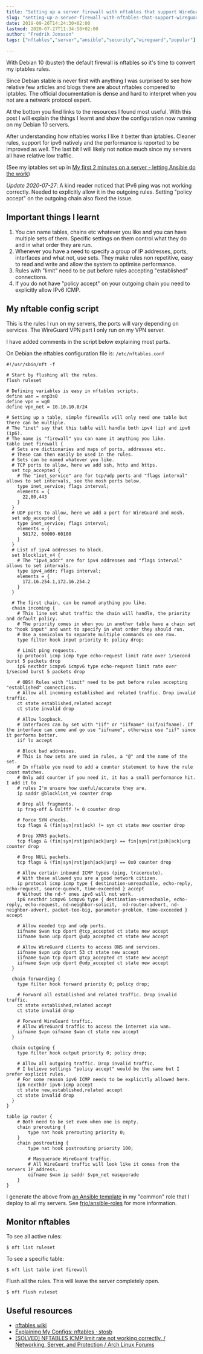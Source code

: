 ```yaml
---
title: "Setting up a server firewall with nftables that support WireGuard VPN"
slug: "setting-up-a-server-firewall-with-nftables-that-support-wireguard-vpn"
date: 2019-09-26T14:24:30+02:00
lastmod: 2020-07-27T11:34:58+02:00
author: "Fredrik Jonsson"
tags: ["nftables","server","ansible","security","wireguard","popular"]

---
```


With Debian 10 (buster) the default firewall is nftables so it's time to convert my iptables rules.

Since Debian stable is never first with anything I was surprised to see how relative few articles and blogs there are about nftables compered to iptables. The official documentation is dense and hard to interpret when you not are a network protocol expert.

At the bottom you find links to the resources I found most useful. With this post I will explain the things I learnt and show the configuration now running on my Debian 10 servers.

After understanding how nftables works I like it better than iptables. Cleaner rules, support for ipv6 natively and the performance is reported to be improved as well. The last bit I will likely not notice much since my servers all have relative low traffic.

(See my iptables set up in [My first 2 minutes on a server - letting Ansible do the work](/post/2016/06/23/my-first-2-minutes-on-a-server-letting-ansible-do-the-work/))

*Update 2020-07-27*: A kind reader noticed that IPv6 ping was not working correctly. Needed to explicitly allow it in the outgoing rules. Setting "policy accept" on the outgoing chain also fixed the issue.


## Important things I learnt

1. You can name tables, chains etc whatever you like and you can have multiple sets of them. Specific settings on them control what they do and in what order they are run.
2. Whenever you have a need to specify a group of IP addresses, ports, interfaces and what not, use sets. They make rules non repetitive, easy to read and write and allow the system to optimise performance.
3. Rules with "limit" need to be put before rules accepting "established" connections.
4. If you do not have "policy accept" on your outgoing chain you need to explicitly allow IPv6 ICMP.

## My nftable config script

This is the rules I run on my servers, the ports will vary depending on services. The WireGuard VPN part I only run on my VPN server.

I have added comments in the script below explaining most parts.

On Debian the nftables configuration file is: `/etc/nftables.conf`

~~~~ shell
#!/usr/sbin/nft -f

# Start by flushing all the rules.
flush ruleset

# Defining variables is easy in nftables scripts.
define wan = enp3s0
define vpn = wg0
define vpn_net = 10.10.10.0/24

# Setting up a table, simple firewalls will only need one table but there can be multiple.
# The "inet" say that this table will handle both ipv4 (ip) and ipv6 (ip6).
# The name is "firewall" you can name it anything you like.
table inet firewall {
  # Sets are dictionaries and maps of ports, addresses etc.
  # These can then easily be used in the rules.
  # Sets can be named whatever you like.
  # TCP ports to allow, here we add ssh, http and https.
  set tcp_accepted {
    # The "inet_service" are for tcp/udp ports and "flags interval" allows to set intervals, see the mosh ports below.
    type inet_service; flags interval;
    elements = {
      22,80,443
    }
  }
  # UDP ports to allow, here we add a port for WireGuard and mosh.
  set udp_accepted {
    type inet_service; flags interval;
    elements = {
      58172, 60000-60100
    }
  }
  # List of ipv4 addresses to block.
  set blocklist_v4 {
    # The "ipv4_addr" are for ipv4 addresses and "flags interval" allows to set intervals.
    type ipv4_addr; flags interval;
    elements = {
      172.16.254.1,172.16.254.2
    }
  }

  # The first chain, can be named anything you like.
  chain incoming {
    # This line set what traffic the chain will handle, the priority and default policy.
    # The priority comes in when you in another table have a chain set to "hook input" and want to specify in what order they should run.
    # Use a semicolon to separate multiple commands on one row.
    type filter hook input priority 0; policy drop;

    # Limit ping requests.
    ip protocol icmp icmp type echo-request limit rate over 1/second burst 5 packets drop
    ip6 nexthdr icmpv6 icmpv6 type echo-request limit rate over 1/second burst 5 packets drop

    # OBS! Rules with "limit" need to be put before rules accepting "established" connections.
    # Allow all incmming established and related traffic. Drop invalid traffic.
    ct state established,related accept
    ct state invalid drop

    # Allow loopback.
    # Interfaces can by set with "iif" or "iifname" (oif/oifname). If the interface can come and go use "iifname", otherwise use "iif" since it performs better.
    iif lo accept

    # Block bad addresses.
    # This is how sets are used in rules, a "@" and the name of the set.
    # In nftable you need to add a counter statement to have the rule count matches.
    # Only add counter if you need it, it has a small performance hit. I add it to
    # rules I'm unsure how useful/accurate they are.
    ip saddr @blocklist_v4 counter drop

    # Drop all fragments.
    ip frag-off & 0x1fff != 0 counter drop

    # Force SYN checks.
    tcp flags & (fin|syn|rst|ack) != syn ct state new counter drop

    # Drop XMAS packets.
    tcp flags & (fin|syn|rst|psh|ack|urg) == fin|syn|rst|psh|ack|urg counter drop

    # Drop NULL packets.
    tcp flags & (fin|syn|rst|psh|ack|urg) == 0x0 counter drop

    # Allow certain inbound ICMP types (ping, traceroute).
    # With these allowed you are a good network citizen.
    ip protocol icmp icmp type { destination-unreachable, echo-reply, echo-request, source-quench, time-exceeded } accept
    # Without the nd-* ones ipv6 will not work.
    ip6 nexthdr icmpv6 icmpv6 type { destination-unreachable, echo-reply, echo-request, nd-neighbor-solicit,  nd-router-advert, nd-neighbor-advert, packet-too-big, parameter-problem, time-exceeded } accept

    # Allow needed tcp and udp ports.
    iifname $wan tcp dport @tcp_accepted ct state new accept
    iifname $wan udp dport @udp_accepted ct state new accept

    # Allow WireGuard clients to access DNS and services.
    iifname $vpn udp dport 53 ct state new accept
    iifname $vpn tcp dport @tcp_accepted ct state new accept
    iifname $vpn udp dport @udp_accepted ct state new accept
  }

  chain forwarding {
    type filter hook forward priority 0; policy drop;

    # Forward all established and related traffic. Drop invalid traffic.
    ct state established,related accept
    ct state invalid drop

    # Forward WireGuard traffic.
    # Allow WireGuard traffic to access the internet via wan.
    iifname $vpn oifname $wan ct state new accept
  }

  chain outgoing {
    type filter hook output priority 0; policy drop;

    # Allow all outgoing traffic. Drop invalid traffic.
    # I believe settings "policy accept" would be the same but I prefer explicit rules.
    # For some reason ipv6 ICMP needs to be explicitly allowed here.
    ip6 nexthdr ipv6-icmp accept
    ct state new,established,related accept
    ct state invalid drop
  }
}

table ip router {
    # Both need to be set even when one is empty.
    chain prerouting {
        type nat hook prerouting priority 0;
    }
    chain postrouting {
        type nat hook postrouting priority 100;

        # Masquerade WireGuard traffic.
        # All WireGuard traffic will look like it comes from the servers IP address.
        oifname $wan ip saddr $vpn_net masquerade
    }
}
~~~~

I generate the above from [an Ansible template](https://github.com/frjo/ansible-roles/blob/master/common/templates/etc/nftables.conf.j2) in my "common" role that I deploy to all my servers. See [frjo/ansible-roles](https://github.com/frjo/ansible-roles) for more information.


## Monitor nftables

To see all active rules:

~~~~
$ nft list ruleset
~~~~

To see a specific table:

~~~~
$ nft list table inet firewall
~~~~

Flush all the rules. This will leave the server completely open.

~~~~
$ nft flush ruleset
~~~~


## Useful resources

* [nftables wiki](https://wiki.nftables.org/)
* [Explaining My Configs: nftables · stosb](https://stosb.com/blog/explaining-my-configs-nftables/)
* [[SOLVED] NFTABLES ICMP limit rate not working correctly. / Networking, Server, and Protection / Arch Linux Forums](https://bbs.archlinux.org/viewtopic.php?id=238422)
